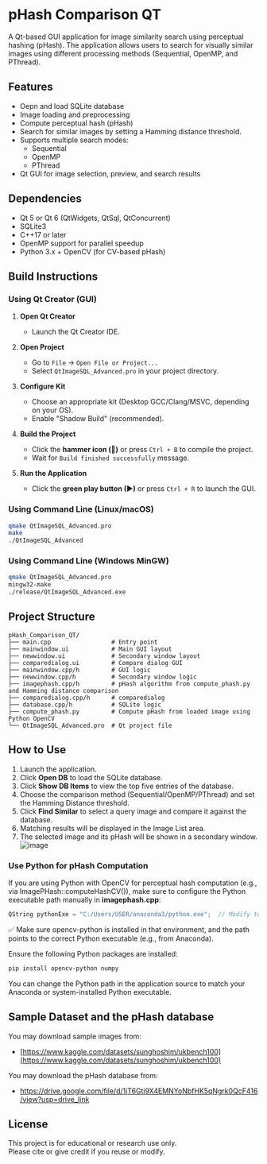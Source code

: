 # pHash Comparison QT

A Qt-based GUI application for image similarity search using perceptual hashing (pHash). The application allows users to search for visually similar images using different processing methods (Sequential, OpenMP, and PThread).

## Features
- Oepn and load SQLite database
- Image loading and preprocessing
- Compute perceptual hash (pHash)
- Search for similar images by setting a Hamming distance threshold.
- Supports multiple search modes:
  - Sequential
  - OpenMP
  - PThread
- Qt GUI for image selection, preview, and search results

## Dependencies

- Qt 5 or Qt 6 (QtWidgets, QtSql, QtConcurrent)
- SQLite3
- C++17 or later
- OpenMP support for parallel speedup
- Python 3.x + OpenCV (for CV-based pHash)

## Build Instructions

### Using Qt Creator (GUI)

1. **Open Qt Creator**

   - Launch the Qt Creator IDE.

2. **Open Project**

   - Go to `File` → `Open File or Project...`
   - Select `QtImageSQL_Advanced.pro` in your project directory.

3. **Configure Kit**

   - Choose an appropriate kit (Desktop GCC/Clang/MSVC, depending on your OS).
   - Enable "Shadow Build" (recommended).

4. **Build the Project**

   - Click the **hammer icon (🔨)** or press `Ctrl + B` to compile the project.
   - Wait for `Build finished successfully` message.

5. **Run the Application**

   - Click the **green play button (▶)** or press `Ctrl + R` to launch the GUI.

### Using Command Line (Linux/macOS)

```bash
qmake QtImageSQL_Advanced.pro
make
./QtImageSQL_Advanced
```

### Using Command Line (Windows MinGW)

```bash
qmake QtImageSQL_Advanced.pro
mingw32-make
./release/QtImageSQL_Advanced.exe
```

## Project Structure

```text
pHash_Comparison_QT/
├── main.cpp                 # Entry point
├── mainwindow.ui            # Main GUI layout
├── newwindow.ui             # Secondary window layout
├── comparedialog.ui         # Compare dialog GUI
├── mainwindow.cpp/h         # GUI logic
├── newwindow.cpp/h          # Secondary window logic
├── imagephash.cpp/h         # pHash algorithm from compute_phash.py and Hamming distance comparison
├── comparedialog.cpp/h      # comparedialog
├── database.cpp/h           # SQLite logic
├── compute_phash.py         # Compute pHash from loaded image using Python OpenCV
└── QtImageSQL_Advanced.pro  # Qt project file
```

## How to Use

1. Launch the application.
2. Click **Open DB** to load the SQLite database.
3. Click **Show DB Items** to view the top five entries of the database.
4. Choose the comparison method (Sequential/OpenMP/PThread) and set the Hamming Distance threshold.
5. Click **Find Similar** to select a query image and compare it against the database.
6. Matching results will be displayed in the Image List area.
7. The selected image and its pHash will be shown in a secondary window.
![image](https://github.com/user-attachments/assets/2a8d0c9d-a094-44c7-9ebe-193b0e9f7434)


### Use Python for pHash Computation
If you are using Python with OpenCV for perceptual hash computation (e.g., via ImagePHash::computeHashCV()),
make sure to configure the Python executable path manually in **imagephash.cpp**:

```cpp
QString pythonExe = "C:/Users/USER/anaconda3/python.exe";  // Modify to your Python path
```
✅ Make sure opencv-python is installed in that environment, and the path points to the correct Python executable (e.g., from Anaconda).

Ensure the following Python packages are installed:

```bash
pip install opencv-python numpy
```

You can change the Python path in the application source to match your Anaconda or system-installed Python executable.

## Sample Dataset and the pHash database

You may download sample images from:

- [https://www.kaggle.com/datasets/sunghoshim/ukbench100](https://www.kaggle.com/datasets/sunghoshim/ukbench100)
  
You may download the pHash database from:
- https://drive.google.com/file/d/1jT6Gti9X4EMNYoNbfHK5qNgrk0QcF416/view?usp=drive_link

## License

This project is for educational or research use only.\
Please cite or give credit if you reuse or modify.

